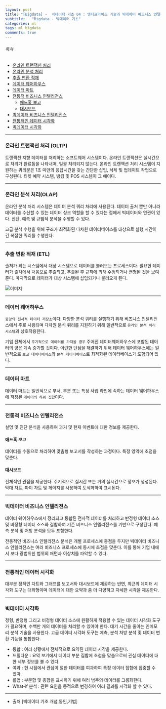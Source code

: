 ```yaml
---
layout: post
title: "[Bigdata] -  빅데이터 기초 04 : 엔터프라이즈 기술과 빅데이터 비즈니스 인텔리전스 "
subtitle:   "Bigdata - 빅데이터 기초"
categories: ml
tags: ml bigdata
comments: true
---
```


###### 목차

+ [온라인 트랜잭션 처리](#온라인-트랜잭션-처리-oltp)
+ [온라인 분석 처리](#온라인-분석-처리-olap)
+ [추출 변환 적재](#추출-변환-적재-etl)
+ [데이터 웨어하우스](#데이터-웨어하우스)
+ [데이터 마트](#데이터-마트)
+ [전통적 비즈니스 인텔리전스](#전통적-비즈니스-인텔리전스)
    + [애드혹 보고](#애드혹-보고)
    + [대시보드](#대시보드)
+ [빅데이터 비즈니스 인텔리전스](#빅데이터-비즈니스-인텔리전스)
+ [전통적인 데이터 시각화](#전통적인-데이터-시각화)
+ [빅데이터 시각화](#빅데이터-시각화)

---

### 온라인 트랜잭션 처리 (OLTP)

트랜잭션 지향 데이터를 처리하는 소프트웨어 시스템이다. 온라인 트랜잭션은 실시간으로 처리가 완료됨을 나타내며, 일괄 처리되지 않는다. 온라인 트랜잭션 처리 시스템이 지원하는 쿼리문은 1초 미만의 응답시간을 갖는 간단한 삽입, 삭제 및 업데이트 작업으로 구성된다. 티켓 예약 시스템, 뱅킹 및 POS 시스템이 그 예이다.

---

### 온라인 분석 처리(OLAP)

온라인 분석 처리 시스템은 데이터 분석 쿼리 처리에 사용된다. 데이터 출처 뿐만 아니라 데이터를 수신할 수 있는 데이터 싱크 역할을 할 수 있다는 점에서 빅데이터와 연관이 있다. 진단, 예측 및 규범적 분석을 수행할 수 있다. 

고급 분석 수행을 위해 구조가 최적화된 다차원 데이터베이스를 대상으로 실행 시간이 긴 복잡한 쿼리를 수행한다.

---

### 추출 변환 적재 (ETL)

출처가 되는 시스템에서 대상 시스템으로 데이터를 불러오는 프로세스이다. 필요한 데이터가 출처에서 처음으로 추출되고, 추출된 후 규칙에 의해 수정되거나 변형된 것을 보여준다. 마지막으로 데이터가 대상 시스템에 삽입되거나 불러오게 된다.

![이미지](https://Funncy.github.io/assets/img/bigdata/04/2020-05-13-ETL.png "ETL")

---

### 데이터 웨어하우스

`중앙의 전사적 데이터 저장소`이다. 다양한 분석 쿼리를 실행하기 위해 비즈니스 인텔리전스에서 주로 사용되며 다차원 분석 쿼리를 지원하기 위해 일반적으로 `온라인 분석 처리 시스템`과 상호작용한다.

기업 전체에서 `주기적으로 데이터를 가져올 경우` 주어진 데이터웨어하우스에 포함된 데이터의 양은 계속 증가할 것이다. 이런한 단점을 해결하기 위해 데이터 웨어하우스에는 일반적으로 `보고 데이터베이스`와 `분석 데이터베이스`로 최적화된 데이터베이스가 포함되어 있다.

---

### 데이터 마트

데이터 마트는 일반적으로 부서, 부분 또는 특정 사업 라인에 속하는 데이터 웨어하우스에 저장된 `데이터의 하위 집합`이다. 

---

### 전통적 비즈니스 인텔리전스

설명 및 진단 분석을 사용하여 과거 및 현재 이벤트에 대한 정보를 제공한다. 

#### 애드혹 보고 

데이터를 수동으로 처리하여 맞춤형 보고서를 작성하는 과정이다. 특정 영역에 초점을 맞춘다.

#### 대시보드

전체적인 관점을 제공한다. 주기적으로 실시간 또는 거의 실시간으로 정보가 생성된다. 막대 차트, 파이 차트 및 게이지를 사용하여 도식화하여 표시된다.

---

### 빅데이터 비즈니스 인텔리전스

데이터 웨어하우스에서 정리되고 통합된 전사적 데이터를 처리하고 반정형 데이터 소스 및 비정형 데이터 소스와 결합하여 기존 비즈니스 인텔리전스를 기반으로 구성된다. 예측 분석 및 처방 분석을 모두 포함한다. 

전통적인 비즈니스 인텔리전스 분석은 개별 프로세스에 중점을 두지만 빅데이터 비즈니스 인텔리전스는 여러 비즈니스 프로세스에 동시에 초점을 맞춘다. 이를 통해 기업 내에서 보다 광범위한 범위의 패턴과 이상치를 파악할 수 있다. 

---

### 전통적인 데이터 시각화

대부분 정적인 차트와 그래프를 보고서와 대시보드에 제공하는 반면, 최근의 데이터 시각화 도구는 대화형이며 데이터에 대한 요약과 좀 더 다양하고 자세한 시각을 제공한다. 

---

### 빅데이터 시각화

정형, 반정형 그리고 비정형 데이터 소스에 원활하게 적용할 수 있는 데이터 시각화 도구가 필요하며, 수백만 개의 데이터를 처리할 수 있어야 한다. 대기 시간을 줄이는 인메모리 분석 기술을 사용한다. 고급 데이터 시각화 도구는 예측, 분석 처방 분석 및 데이터 변환 기능을 통합한다. 

+ 통합 : 여러 상황에서 전체적으로 요약된 데이터 시각을 제공한다.
+ 드릴다운 : 요약 보기에서 데이터 부분 집합에 초첨을 맞춤으로써 관심 데이터에 대한 세부 정보를 볼 수 있다.
+ 여과 : 현 시점에서 관심이 덜한 데이터를 여과하여 특정 데이터 집합에 집중할 수 있따.
+ 롤업 : 부분합 및 총합을 표시하기 위해 여러 범주의 데이터를 그룹화한다.
+ What-if 분석 : 관련 요인을 동적으로 변경하여 여러 결과를 시각화 할 수 있다.

---


- 출처 [빅데이터 기초 개념,동인,기법]